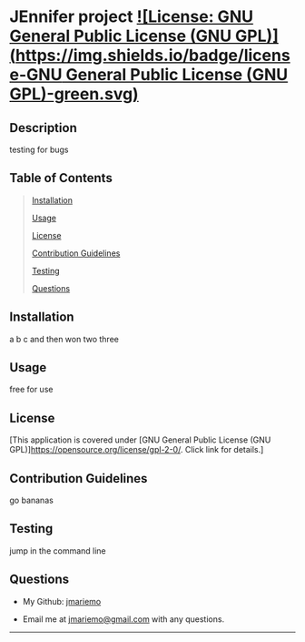 
  # JEnnifer project [![License: GNU General Public License (GNU GPL)](https://img.shields.io/badge/license-GNU General Public License (GNU GPL)-green.svg)](#license)
  
  ## Description

  testing for bugs
  
  ## Table of Contents

  > [Installation](#installation)
  >
  > [Usage](#usage)
  >
  > [License](#license)
  >
  > [Contribution Guidelines](#contribution)
  >
  > [Testing](#testing)
  >
  > [Questions](#questions)

  ## Installation

  a b c and then won two three

  ## Usage

  free for use

  ## License 

 [This application is covered under [GNU General Public License (GNU GPL)]https://opensource.org/license/gpl-2-0/.
Click link for details.]

  ## Contribution Guidelines

  go bananas
  
  ## Testing

  jump in the command line

  
  ## Questions

  * My Github: [jmariemo](https://github.com/jmariemo)

  * Email me at jmariemo@gmail.com with any questions.
  - - -